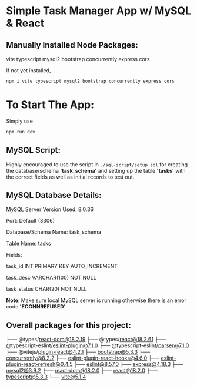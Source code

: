 # Simple Task Manager App w/ MySQL & React

## Manually Installed Node Packages:

vite
typescript
mysql2
bootstrap
concurrently
express
cors

If not yet installed,

```bash
npm i vite typescript mysql2 bootstrap concurrently express cors
```

# To Start The App:

Simply use

```sh
npm run dev
```

## MySQL Script:

Highly encouraged to use the script in `./sql-script/setup.sql` for creating the database/schema **'task_schema'** and setting up the table **'tasks'** with the correct fields as well as initial records to test out.

## MySQL Database Details:

MySQL Server Version Used: 8.0.36

Port: Default (3306)

Database/Schema Name: task_schema

Table Name: tasks

Fields:

task_id INT PRIMARY KEY AUTO_INCREMENT

task_desc VARCHAR(100) NOT NULL

task_status CHAR(20) NOT NULL

**Note**: Make sure local MySQL server is running otherwise there is an error code **'ECONNREFUSED'**

## Overall packages for this project:

├── @types/react-dom@18.2.19
├── @types/react@18.2.61
├── @typescript-eslint/eslint-plugin@7.1.0
├── @typescript-eslint/parser@7.1.0
├── @vitejs/plugin-react@4.2.1
├── bootstrap@5.3.3
├── concurrently@8.2.2
├── eslint-plugin-react-hooks@4.6.0
├── eslint-plugin-react-refresh@0.4.5
├── eslint@8.57.0
├── express@4.18.3
├── mysql2@3.9.2
├── react-dom@18.2.0
├── react@18.2.0
├── typescript@5.3.3
└── vite@5.1.4
